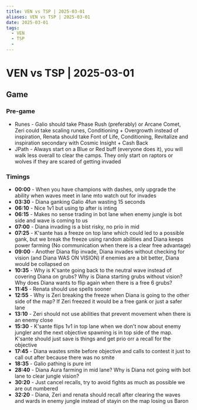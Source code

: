 ```yaml
---
title: VEN vs TSP | 2025-03-01
aliases: VEN vs TSP | 2025-03-01
date: 2025-03-01
tags:
  - VEN
  - TSP
  -
---
```


# VEN vs TSP | 2025-03-01

## Game

### Pre-game

- Runes - Galio should take Phase Rush (preferably) or Arcane Comet, Zeri could take scaling runes, Conditioning + Overgrowth instead of inspiration, Renata should take Font of Life, Conditioning, Revitalize and inspiration secondary with Cosmic Insight + Cash Back
- JPath - Always start on a Blue or Red buff (everyone does it), you will walk less overall to clear the camps. They only start on raptors or wolves if they are scared of getting invaded

### Timings

- **00:00** - When you have champions with dashes, only upgrade the ability when waves meet in lane mto watch out for invades
- **03:30** - Diana ganking Galio 4fun wasting 15 seconds
- **06:10** - Nice 1v1 but using tp after is inting
- **06:15** - Makes no sense trading in bot lane when enemy jungle is bot side and wave is coming to us
- **07:00** - Diana invading is a bist risky, no prio in mid
- **07:25** - K'sante has a freeze on top lane which could led to a possible gank, but we break the freeze using random abilities and Diana keeps power farming (No communication when there is a clear free advantage)
- **09:00** - Another Diana flip invade, Diana invades without checking for vision (and Diana WAS ON VISION) if enemies are a bit better, Diana would be collapsed on
- **10:35** - Why is K'sante going back to the neutral wave instead of covering Diana on grubs? Why is Diana starting grubs without vision? Why does Diana wants to flip again when there is a free 6 grubs?
- **11:45** - Renata should use spells sooner
- **12:55** - Why is Zeri breaking the freeze when Diana is going to the other side of the map? If Zeri freezed it would be a free gank or just a safer lane
- **13:10** - Zeri should not use abilities that prevent movement when there is an enemy close
- **15:30** - K'sante flips 1v1 in top lane when we don't now about enemy jungler and the next objective spawning is in top side of the map. K'sante should just save is things and get prio orr a recall for the objective
- **17:45** - Diana wastes smite before objective and calls to contest it just to call out after because there was no smite
- **18:35** - Galio pathing is pure int
- **28:40** - Diana Aura farming in mid lane? Why is Diana not going with bot lane to clear jungle vision?
- **30:20** - Just cancel recalls, try to avoid fights as much as possible we are out numbered
- **32:20** - Diana, Zeri and renata should recall after clearing the waves and wards in enemy jungle instead of stayin on the map losing us Baron

